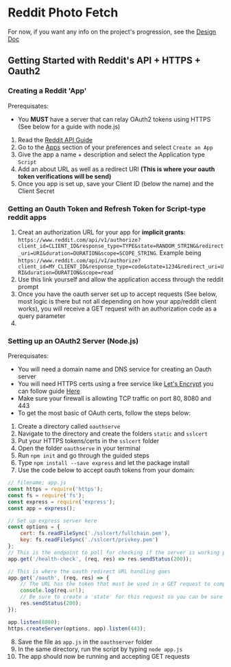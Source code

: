 # Reddit Photo Fetch

For now, if you want any info on the project's progression, see the [Design Doc](./design-doc.md)


## Getting Started with Reddit's API + HTTPS + Oauth2


### Creating a Reddit 'App'


Prerequisates:
- You __MUST__ have a server that can relay OAuth2 tokens using HTTPS (See below for a guide with node.js)

1. Read the [Reddit API Guide ](https://github.com/reddit-archive/reddit/wiki/API)
2. Go to the [Apps](https://www.reddit.com/prefs/apps/) section of your preferences and select `Create an App`
3. Give the app a name + description and select the Application type `Script`
4. Add an about URL as well as a redirect URI __(This is where your oauth token verifications will be send)__
5. Once you app is set up, save your Client ID (below the name) and the Client Secret



### Getting an Oauth Token and Refresh Token for Script-type reddit apps

1. Creat an authorization URL for your app for __implicit grants__: `https://www.reddit.com/api/v1/authorize?client_id=CLIENT_ID&response_type=TYPE&state=RANDOM_STRING&redirect_uri=URI&duration=DURATION&scope=SCOPE_STRING`. Example being `https://www.reddit.com/api/v1/authorize?client_id=MY_CLIENT_ID&response_type=code&state=1234&redirect_uri=URI&duration=DURATION&scope=read`
2. Use this link yourself and allow the application access through the reddit prompt
3. Once you have the oauth server set up to accept requests (See below, most logic is there but not all depending on how your app/reddit client works), you will receive a GET request with an authorization code as a query parameter
4. 


### Setting up an OAuth2 Server (Node.js)

Prerequisates:
- You will need a domain name and DNS service for creating an Oauth server
- You will need HTTPS certs using a free service like [Let's Encrypt](https://letsencrypt.org/) you can follow guide [Here](https://medium.com/@yash.kulshrestha/using-lets-encrypt-with-express-e069c7abe625)
- Make sure your firewall is allowting TCP traffic on port 80, 8080 and 443
- To get the most basic of OAuth certs, follow the steps below:

1. Create a directory called `oauthserve`
2. Navigate to the directory and create the folders `static` and `sslcert`
3. Put your HTTPS tokens/certs in the `sslcert` folder
4. Open the folder `oauthserve` in your terminal
5. Run `npm init` and go through the guided steps
6. Type `npm install --save express` and let the package install
7. Use the code below to accept oauth tokens from your domain:

```javascript
// filename: app.js
const https = require('https');
const fs = require('fs');
const express = require('express');
const app = express();

// Set up express server here
const options = {
    cert: fs.readFileSync('./sslcert/fullchain.pem'),
    key: fs.readFileSync('./sslcert/privkey.pem')
};
// This is the endpoint to poll for checking if the server is working properly
app.get('/health-check', (req, res) => res.sendStatus(200));

// This is where the oauth redirect URL handling goes
app.get('/oauth', (req, res) => {
    // The URL has the token that must be used in a GET request to complete the oauth handshake
    console.log(req.url);
    // Be sure to create a 'state' for this request so you can be sure the one you send is the one you get
    res.sendStatus(200);
});

app.listen(8080);
https.createServer(options, app).listen(443);
```
8. Save the file as `app.js` in the `oauthserver` folder
9. In the same directory, run the script by typing `node app.js`
10. The app should now be running and accepting GET requests